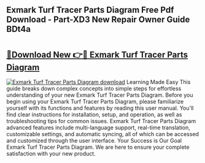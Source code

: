 ## Exmark Turf Tracer Parts Diagram Free Pdf Download - Part-XD3 New Repair Owner Guide BDt4a

# <h2><a href="http://dfkq7vo.blite.top/?on=Exmark+Turf+Tracer+Parts+Diagram">🔗Download New 👉🔴 Exmark Turf Tracer Parts Diagram</a></h2>

[![Exmark Turf Tracer Parts Diagram download](https://i.imgur.com/lujVjoI.png)](http://dfkq7vo.blite.top/?on=Exmark+Turf+Tracer+Parts+Diagram)
Learning Made Easy This guide breaks down complex concepts into simple steps for effortless understanding of your new Exmark Turf Tracer Parts Diagram. Before you begin using your Exmark Turf Tracer Parts Diagram, please familiarize yourself with its functions and features by reading this user manual. You'll find clear instructions for installation, setup, and operation, as well as troubleshooting tips for common issues. Exmark Turf Tracer Parts Diagram advanced features include multi-language support, real-time translation, customizable settings, and automatic syncing, all of which can be accessed and customized through the user interface. Your Success is Our Goal Exmark Turf Tracer Parts Diagram. We are here to ensure your complete satisfaction with your new product.
